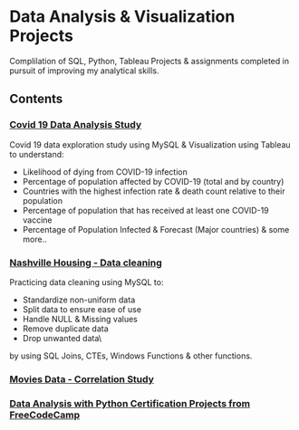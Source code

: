 # **Data Analysis & Visualization Projects**
Complilation of SQL, Python, Tableau Projects & assignments completed in pursuit of improving my analytical skills. 

## Contents
### [Covid 19 Data Analysis Study](https://github.com/tahakelan/Data_Analysis_Projects/blob/47e1172c54f2441f95e87476479f1cfbcc4d0443/Covid19_Data_Study)
Covid 19 data exploration study using MySQL & Visualization using Tableau to understand: 

- Likelihood of dying from COVID-19 infection
- Percentage of population affected by COVID-19 (total and by country)
- Countries with the highest infection rate & death count relative to their population
- Percentage of population that has received at least one COVID-19 vaccine
- Percentage of Population Infected & Forecast (Major countries) & some more..

### [Nashville Housing - Data cleaning](https://github.com/tahakelan/Data_Analysis_Projects/blob/46203320698441a28390552bf43f6fdcc5c3634a/Data_cleaning_Nashville_Housing/Data%20Cleaning%20using%20SQL.sql) 
Practicing data cleaning using MySQL to:
- Standardize non-uniform data
- Split data to ensure ease of use 
- Handle NULL & Missing values
- Remove duplicate data
- Drop unwanted data\

by using SQL Joins, CTEs, Windows Functions & other functions.


### [Movies Data - Correlation Study](https://github.com/tahakelan/Data_Analysis_Projects/blob/46203320698441a28390552bf43f6fdcc5c3634a/Movies_Correlation_Study/Movie-Correlation-Study.ipynb)


### [Data Analysis with Python Certification Projects from FreeCodeCamp](https://github.com/tahakelan/Data_Analysis_Projects/blob/46203320698441a28390552bf43f6fdcc5c3634a/Data_Analysis_with_Python_FreeCodeCamp)



